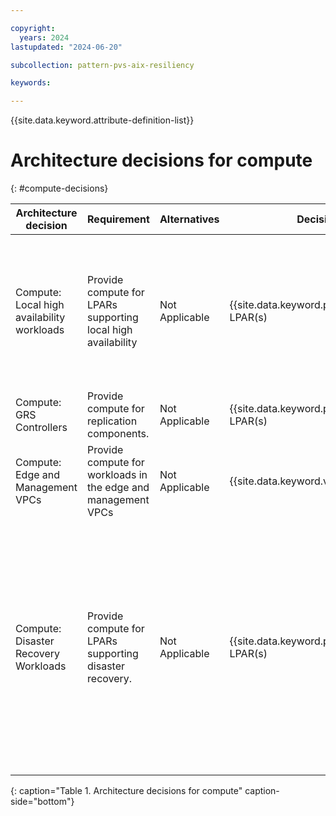 ```yaml
---

copyright:
  years: 2024
lastupdated: "2024-06-20"

subcollection: pattern-pvs-aix-resiliency

keywords:

---
```


{{site.data.keyword.attribute-definition-list}}

# Architecture decisions for compute
{: #compute-decisions}




| **Architecture decision**                   | **Requirement**                                               | **Alternatives**  | **Decision**                 | **Rationale**                                                                                                                                                                                                          |
|---------------------------------------------|---------------------------------------------------------------|-------------------|------------------------------|------------------------------------------------------------------------------------------------------------------------------------------------------------------------------------------------------------------------|
| Compute: Local high availability workloads  | Provide compute for LPARs supporting local high availability  | Not Applicable    | {{site.data.keyword.powerSys_notm}} LPAR(s) | Local High Availability via PowerHA System Mirror, resources should be equal to support workloads in a failover situation.                                                                                             |
| Compute:  GRS Controllers                   | Provide compute for replication components.                   | Not Applicable    | {{site.data.keyword.powerSys_notm}} LPAR(s) | Compute for GRS controller workloads                                                                                                                                                                                   |
| Compute: Edge and Management VPCs           | Provide compute for workloads in the edge and management VPCs | Not Applicable    | {{site.data.keyword.vsi_is_short}}      | Virtual servers for workloads in the Edge and Management VPCs                                                                                                                                                          |
| Compute: Disaster Recovery Workloads        | Provide compute for LPARs supporting disaster recovery.       | Not Applicable    | {{site.data.keyword.powerSys_notm}} LPAR(s) | * Target an environment to match specific workload requirements. \n * Consider Shared Processor Pool configuration as an option to provision the disaster recovery environment at the lowest possible compute configuration.  |
{: caption="Table 1. Architecture decisions for compute" caption-side="bottom"}
